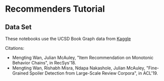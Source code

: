 # Recommenders Tutorial

## Data Set
These notebooks use the UCSD Book Graph data from [Kaggle](https://www.kaggle.com/competitions/goodreads-books-reviews-290312/overview)

Citations:
* Mengting Wan, Julian McAuley, "Item Recommendation on Monotonic Behavior Chains", in RecSys'18. 
* Mengting Wan, Rishabh Misra, Ndapa Nakashole, Julian McAuley, "Fine-Grained Spoiler Detection from Large-Scale Review Corpora", in ACL'19.
